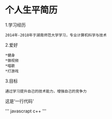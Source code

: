 # 个人生平简历

1.学习经历

    2014年-2018年于湖南师范大学学习，专业计算机科学与技术
2.爱好

    *健身
    *做视频
    *唱歌
    *打游戏
3.目标

    通过学习提升自己的技术能力，增强自己的竞争力

这是‘一行代码‘
   
'''
    javascrapt
    c++
'''
